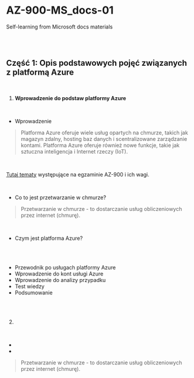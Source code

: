 # AZ-900-MS_docs-01
Self-learning from Microsoft docs materials

<br>
<br>

## Część 1: Opis podstawowych pojęć związanych z platformą Azure

<br>

1. **Wprowadzenie do podstaw platformy Azure**

<br>

* Wprowadzenie
>Platforma Azure oferuje wiele usług opartych na chmurze, takich jak magazyn zdalny, hosting baz danych i scentralizowane zarządzanie kontami. Platforma Azure oferuje również nowe funkcje, takie jak sztuczna inteligencja i Internet rzeczy (IoT).

<br>

[Tutaj tematy](https://github.com/git-atoms/AZ-900-MS_docs-01/blob/main/Screeny/Waga%20pyta%C5%84%20na%20egzaminie%20AZ-900.jpg) występujące na egzaminie AZ-900 i ich wagi.

<br>

* Co to jest przetwarzanie w chmurze?
>Przetwarzanie w chmurze - to dostarczanie usług obliczeniowych przez internet (chmurę).

<br>

* Czym jest platforma Azure?

<br>



<br>

* Przewodnik po usługach platformy Azure
* Wprowadzenie do kont usługi Azure
* Wprowadzenie do analizy przypadku
* Test wiedzy
* Podsumowanie

<br>
<br>

2. 

<br>

*
*


>Przetwarzanie w chmurze - to dostarczanie usług obliczeniowych przez internet (chmurę).